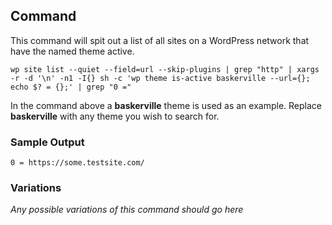 ## Command

This command will spit out a list of all sites on a WordPress network that have the named theme active.

```
wp site list --quiet --field=url --skip-plugins | grep "http" | xargs -r -d '\n' -n1 -I{} sh -c 'wp theme is-active baskerville --url={}; echo $? = {};' | grep "0 ="
```

In the command above a **baskerville** theme is used as an example. Replace **baskerville** with any theme you wish to search for.


### Sample Output

```
0 = https://some.testsite.com/
```

### Variations

_Any possible variations of this command should go here_